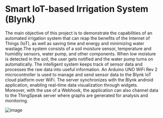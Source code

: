 # Smart IoT-based Irrigation System (Blynk)

The main objective of this project is to demonstrate the capabilities of an automated irrigation system that can reap the benefits of the Internet of Things (IoT), as well as saving time and energy and minimizing water wastage.The system consists of a soil moisture sensor, temperature and humidity sensors, water pump, and other components. When low moisture is detected in the soil, the user gets notified and the water pump turns on automatically. The intelligent system keeps track of sensor data and processes the raw data into useful information. An Arduino UNO WiFi Rev 2 microcontroller is used to manage and send sensor data to the Blynk IoT cloud platform over WiFi. The server synchronizes with the Blynk android application, enabling real-time data visualization through widgets. Moreover, with the use of a Webhook, the application can also channel data to the ThingSpeak server where graphs are generated for analysis and monitoring.

![image](https://user-images.githubusercontent.com/82031582/113854895-75b88f80-97b0-11eb-89ab-3451b4eae6a9.png)
